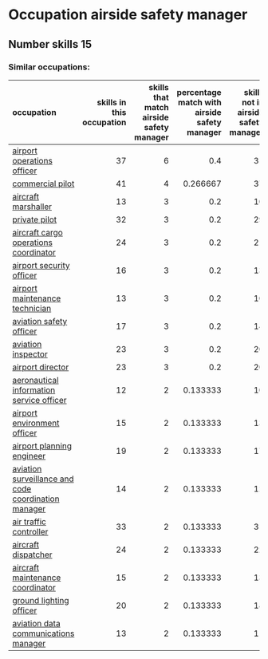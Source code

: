 # Occupation airside safety manager
## Number skills 15
### Similar occupations:
| occupation                                                                                                    |   skills in this occupation |   skills that match airside safety manager |   percentage match with airside safety manager |   skills not in airside safety manager |
|:--------------------------------------------------------------------------------------------------------------|----------------------------:|-------------------------------------------:|-----------------------------------------------:|---------------------------------------:|
| [airport operations officer](airport_operations_officer.md)                                                   |                          37 |                                          6 |                                       0.4      |                                     31 |
| [commercial pilot](commercial_pilot.md)                                                                       |                          41 |                                          4 |                                       0.266667 |                                     37 |
| [aircraft marshaller](aircraft_marshaller.md)                                                                 |                          13 |                                          3 |                                       0.2      |                                     10 |
| [private pilot](private_pilot.md)                                                                             |                          32 |                                          3 |                                       0.2      |                                     29 |
| [aircraft cargo operations coordinator](aircraft_cargo_operations_coordinator.md)                             |                          24 |                                          3 |                                       0.2      |                                     21 |
| [airport security officer](airport_security_officer.md)                                                       |                          16 |                                          3 |                                       0.2      |                                     13 |
| [airport maintenance technician](airport_maintenance_technician.md)                                           |                          13 |                                          3 |                                       0.2      |                                     10 |
| [aviation safety officer](aviation_safety_officer.md)                                                         |                          17 |                                          3 |                                       0.2      |                                     14 |
| [aviation inspector](aviation_inspector.md)                                                                   |                          23 |                                          3 |                                       0.2      |                                     20 |
| [airport director](airport_director.md)                                                                       |                          23 |                                          3 |                                       0.2      |                                     20 |
| [aeronautical information service officer](aeronautical_information_service_officer.md)                       |                          12 |                                          2 |                                       0.133333 |                                     10 |
| [airport environment officer](airport_environment_officer.md)                                                 |                          15 |                                          2 |                                       0.133333 |                                     13 |
| [airport planning engineer](airport_planning_engineer.md)                                                     |                          19 |                                          2 |                                       0.133333 |                                     17 |
| [aviation surveillance and code coordination manager](aviation_surveillance_and_code_coordination_manager.md) |                          14 |                                          2 |                                       0.133333 |                                     12 |
| [air traffic controller](air_traffic_controller.md)                                                           |                          33 |                                          2 |                                       0.133333 |                                     31 |
| [aircraft dispatcher](aircraft_dispatcher.md)                                                                 |                          24 |                                          2 |                                       0.133333 |                                     22 |
| [aircraft maintenance coordinator](aircraft_maintenance_coordinator.md)                                       |                          15 |                                          2 |                                       0.133333 |                                     13 |
| [ground lighting officer](ground_lighting_officer.md)                                                         |                          20 |                                          2 |                                       0.133333 |                                     18 |
| [aviation data communications manager](aviation_data_communications_manager.md)                               |                          13 |                                          2 |                                       0.133333 |                                     11 |
